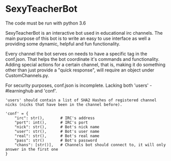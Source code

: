 # SexyTeacherBot

The code must be run with python 3.6

SexyTeacherBot is an interactive bot used in educational irc channels.
The main purpose of this bot is to write an easy to use interface as well a providing some dynamic, helpful and fun functionality.

Every channel the bot serves on needs to have a specific tag in the conf.json. That helps the bot coordinate it's commands and functionality. Adding special actions for a certain channel, that is, making it do something other than just provide a "quick response", will require an object under CustomChannels.py. 


For security purposes, conf.json is incomplete. Lacking both 'users' - #learninghub and 'conf'.

```
'users' should contain a list of SHA2 Hashes of registered channel nicks (nicks that have been in the channel before).

'conf' = {
    "irc": str(),       # IRC's address
    "port": int(),      # IRC's port
    "nick": str(),      # Bot's nick name
    "user": str(),      # Bot's user name
    "real": str(),      # Bot's real name
    "pass": str()       # Bot's password
    "chans": [str()],   # Channels bot should connect to, it will only answer in the first one
}
```

